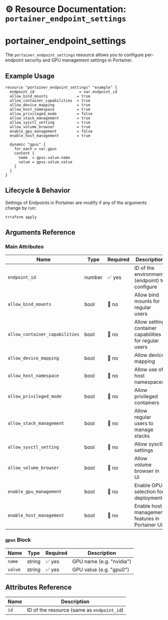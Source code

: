 # ⚙️ **Resource Documentation: `portainer_endpoint_settings`**

# portainer_endpoint_settings
The `portainer_endpoint_settings` resource allows you to configure per-endpoint security and GPU management settings in Portainer.
## Example Usage
```hcl
resource "portainer_endpoint_settings" "example" {
  endpoint_id                    = var.endpoint_id
  allow_bind_mounts             = true
  allow_container_capabilities  = true
  allow_device_mapping          = true
  allow_host_namespace          = true
  allow_privileged_mode         = false
  allow_stack_management        = true
  allow_sysctl_setting          = true
  allow_volume_browser          = true
  enable_gpu_management         = false
  enable_host_management        = true

  dynamic "gpus" {
    for_each = var.gpus
    content {
      name  = gpus.value.name
      value = gpus.value.value
    }
  }
}
```

## Lifecycle & Behavior
Settings of Endpoints in Portainer are modify if any of the arguments change by run:
```hcl
trraform apply
```

## Arguments Reference
### Main Attributes
| Name                         | Type   | Required | Description                                          |
|------------------------------|--------|----------|------------------------------------------------------|
| `endpoint_id`                | number | ✅ yes   | ID of the environment (endpoint) to configure        |
| `allow_bind_mounts`          | bool   | 🚫 no    | Allow bind mounts for regular users                  |
| `allow_container_capabilities` | bool | 🚫 no    | Allow setting container capabilities for regular users |
| `allow_device_mapping`       | bool   | 🚫 no    | Allow device mapping                                 |
| `allow_host_namespace`       | bool   | 🚫 no    | Allow use of host namespaces                         |
| `allow_privileged_mode`      | bool   | 🚫 no    | Allow privileged containers                          |
| `allow_stack_management`     | bool   | 🚫 no    | Allow regular users to manage stacks                 |
| `allow_sysctl_setting`       | bool   | 🚫 no    | Allow sysctl settings                                |
| `allow_volume_browser`       | bool   | 🚫 no    | Allow volume browser in UI                           |
| `enable_gpu_management`      | bool   | 🚫 no    | Enable GPU selection for deployments                 |
| `enable_host_management`     | bool   | 🚫 no    | Enable host management features in Portainer UI      |

### `gpus` Block
| Name   | Type   | Required | Description                     |
|--------|--------|----------|---------------------------------|
| `name` | string | ✅ yes   | GPU name (e.g. "nvidia")        |
| `value`| string | ✅ yes   | GPU value (e.g. "gpu0")         |

## Attributes Reference

| Name | Description              |
|------|--------------------------|
| `id` |ID of the resource (same as `endpoint_id`) |
